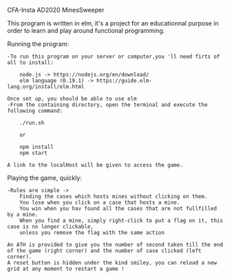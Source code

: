 CFA-Insta AD2020 MinesSweeper

This program is written in elm, it's a project for an educationnal purpose in order to learn and play around functional programming.

Running the program:

	-To run this program on your server or computer,you 'll need firts of all to install:

		node.js -> https://nodejs.org/en/download/
		elm language (0.19.1) -> https://guide.elm-lang.org/install/elm.html

	Once set up, you should be able to use elm 
	-From the containing directory, open the terminal and execute the following command: 

        ./run.sh 

        or

		npm install
		npm start
 
	A link to the localHost will be given to access the game.

Playing the game, quickly:
	
	-Rules are simple -> 
		Finding the cases which hosts mines without clicking on them.
		You lose when you click on a case that hosts a mine.
		You win when you hav found all the cases that are not fullfilled by a mine.
		When you find a mine, simply right-click to put a flag on it, this case is no longer clickable,
		unless you remove the flag with the same action

	An ATH is provided to give you the number of second taken till the end of the game (right corner) and the number of case clicked (left corner).
	A reset button is hidden under the kind smiley, you can reload a new grid at any moment to restart a game !
	
	
